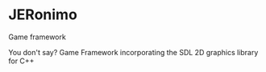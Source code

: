 JERonimo
=============

Game framework

You don't say?
Game Framework incorporating the SDL 2D graphics library for C++
